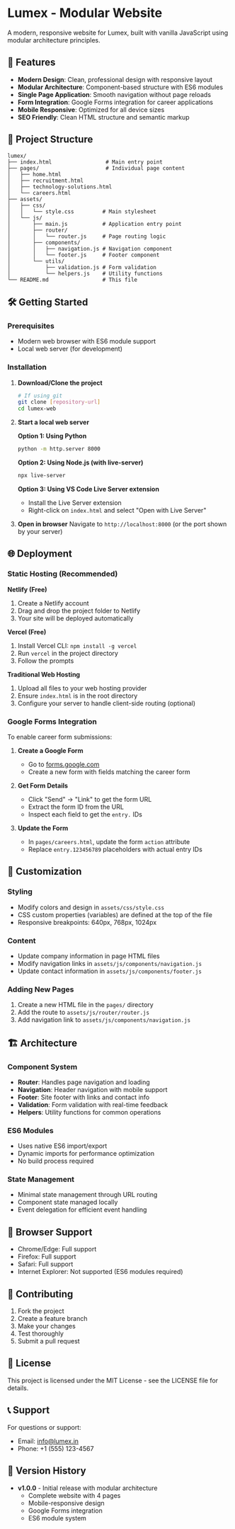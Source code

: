 # Lumex - Modular Website

A modern, responsive website for Lumex, built with vanilla JavaScript using modular architecture principles.

## 🚀 Features

- **Modern Design**: Clean, professional design with responsive layout
- **Modular Architecture**: Component-based structure with ES6 modules
- **Single Page Application**: Smooth navigation without page reloads
- **Form Integration**: Google Forms integration for career applications
- **Mobile Responsive**: Optimized for all device sizes
- **SEO Friendly**: Clean HTML structure and semantic markup

## 📁 Project Structure

```
lumex/
├── index.html                 # Main entry point
├── pages/                     # Individual page content
│   ├── home.html
│   ├── recruitment.html
│   ├── technology-solutions.html
│   └── careers.html
├── assets/
│   ├── css/
│   │   └── style.css         # Main stylesheet
│   └── js/
│       ├── main.js           # Application entry point
│       ├── router/
│       │   └── router.js     # Page routing logic
│       ├── components/
│       │   ├── navigation.js # Navigation component
│       │   └── footer.js     # Footer component
│       └── utils/
│           ├── validation.js # Form validation
│           └── helpers.js    # Utility functions
└── README.md                 # This file
```

## 🛠️ Getting Started

### Prerequisites

- Modern web browser with ES6 module support
- Local web server (for development)

### Installation

1. **Download/Clone the project**
   ```bash
   # If using git
   git clone [repository-url]
   cd lumex-web
   ```

2. **Start a local web server**

   **Option 1: Using Python**
   ```bash
   python -m http.server 8000
   ```

   **Option 2: Using Node.js (with live-server)**
   ```bash
   npx live-server
   ```

   **Option 3: Using VS Code Live Server extension**
   - Install the Live Server extension
   - Right-click on `index.html` and select "Open with Live Server"

3. **Open in browser**
   Navigate to `http://localhost:8000` (or the port shown by your server)

## 🌐 Deployment

### Static Hosting (Recommended)

**Netlify (Free)**
1. Create a Netlify account
2. Drag and drop the project folder to Netlify
3. Your site will be deployed automatically

**Vercel (Free)**
1. Install Vercel CLI: `npm install -g vercel`
2. Run `vercel` in the project directory
3. Follow the prompts

**Traditional Web Hosting**
1. Upload all files to your web hosting provider
2. Ensure `index.html` is in the root directory
3. Configure your server to handle client-side routing (optional)

### Google Forms Integration

To enable career form submissions:

1. **Create a Google Form**
   - Go to [forms.google.com](https://forms.google.com)
   - Create a new form with fields matching the career form

2. **Get Form Details**
   - Click "Send" → "Link" to get the form URL
   - Extract the form ID from the URL
   - Inspect each field to get the `entry.` IDs

3. **Update the Form**
   - In `pages/careers.html`, update the form `action` attribute
   - Replace `entry.123456789` placeholders with actual entry IDs

## 🔧 Customization

### Styling
- Modify colors and design in `assets/css/style.css`
- CSS custom properties (variables) are defined at the top of the file
- Responsive breakpoints: 640px, 768px, 1024px

### Content
- Update company information in page HTML files
- Modify navigation links in `assets/js/components/navigation.js`
- Update contact information in `assets/js/components/footer.js`

### Adding New Pages
1. Create a new HTML file in the `pages/` directory
2. Add the route to `assets/js/router/router.js`
3. Add navigation link to `assets/js/components/navigation.js`

## 🏗️ Architecture

### Component System
- **Router**: Handles page navigation and loading
- **Navigation**: Header navigation with mobile support
- **Footer**: Site footer with links and contact info
- **Validation**: Form validation with real-time feedback
- **Helpers**: Utility functions for common operations

### ES6 Modules
- Uses native ES6 import/export
- Dynamic imports for performance optimization
- No build process required

### State Management
- Minimal state management through URL routing
- Component state managed locally
- Event delegation for efficient event handling

## 📱 Browser Support

- Chrome/Edge: Full support
- Firefox: Full support
- Safari: Full support
- Internet Explorer: Not supported (ES6 modules required)

## 🤝 Contributing

1. Fork the project
2. Create a feature branch
3. Make your changes
4. Test thoroughly
5. Submit a pull request

## 📄 License

This project is licensed under the MIT License - see the LICENSE file for details.

## 📞 Support

For questions or support:
- Email: info@lumex.in
- Phone: +1 (555) 123-4567

## 🔄 Version History

- **v1.0.0** - Initial release with modular architecture
  - Complete website with 4 pages
  - Mobile-responsive design
  - Google Forms integration
  - ES6 module system
